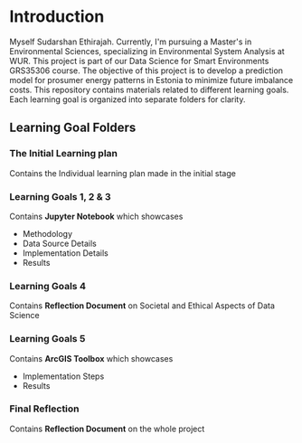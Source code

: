# Introduction
Myself Sudarshan Ethirajah. Currently, I'm pursuing a Master's in Environmental Sciences, specializing in Environmental System Analysis at WUR. This project is part of our Data Science for Smart Environments GRS35306 course. The objective of this project is to develop a prediction model for prosumer energy patterns in Estonia to minimize future imbalance costs. 
This repository contains materials related to different learning goals. Each learning goal is organized into separate folders for clarity.
## Learning Goal Folders
### The Initial Learning plan 
Contains the Individual learning plan made in the initial stage
### Learning Goals 1, 2 & 3 
Contains **Jupyter Notebook** which showcases
  - Methodology
  - Data Source Details
  - Implementation Details
  - Results
### Learning Goals 4 
Contains **Reflection Document** on Societal and Ethical Aspects of Data Science
### Learning Goals 5
Contains **ArcGIS Toolbox** which showcases
  - Implementation Steps
  - Results
### Final Reflection 
Contains **Reflection Document** on the whole project
